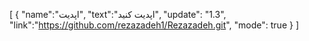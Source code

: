 [
{
"name":"اپدیت",
"text":"اپدیت کنید",
"update": "1.3",
"link":"https://github.com/rezazadeh1/Rezazadeh.git",
"mode": true
}
]
